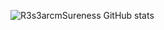 ![R3s3arcmSureness GitHub stats](https://github-readme-stats.vercel.app/api?username=R3s3arcmSureness&show_icons=true)
